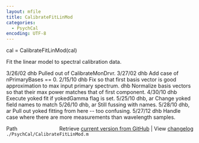 ```yaml
---
layout: mfile
title: CalibrateFitLinMod
categories:
  - PsychCal
encoding: UTF-8
---
```


cal = CalibrateFitLinMod(cal)

Fit the linear model to spectral calibration data.

3/26/02  dhb  Pulled out of CalibrateMonDrvr.
3/27/02  dhb  Add case of nPrimaryBases == 0.
2/15/10  dhb  Fix so that first basis vector is good approximation to max
              input primary spectrum.
         dhb  Normalize basis vectors so that their max power matches that
              of first component.
4/30/10  dhb  Execute yoked fit if yokedGamma flag is set.
5/25/10  dhb, ar Change yoked field names to match
5/26/10  dhb, ar Still fussing with names.
5/28/10  dhb, ar Pull out yoked fitting from here -- too confusing.
5/27/12  dhb     Handle case where there are more measurements than wavelength samples.


<div class="code_header" style="text-align:right;">
  <span style="float:left;">Path&nbsp;&nbsp;</span> <span class="counter">Retrieve <a href=
  "https://raw.github.com/Psychtoolbox-3/Psychtoolbox-3/beta/./PsychCal/CalibrateFitLinMod.m">current version from GitHub</a> | View <a href=
  "https://github.com/Psychtoolbox-3/Psychtoolbox-3/commits/beta/./PsychCal/CalibrateFitLinMod.m">changelog</a></span>
</div>
<div class="code">
  <code>./PsychCal/CalibrateFitLinMod.m</code>
</div>
